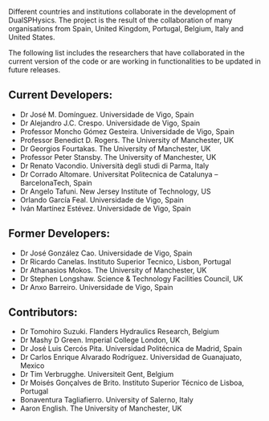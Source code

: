Different countries and institutions collaborate in the development of DualSPHysics. The project is the result of the collaboration of many organisations from Spain, United Kingdom, Portugal, Belgium, Italy and United States.

The following list includes the researchers that have collaborated in the current version
of the code or are working in functionalities to be updated in future releases.

## Current Developers:
* Dr José M. Domínguez. Universidade de Vigo, Spain
* Dr Alejandro J.C. Crespo. Universidade de Vigo, Spain
* Professor Moncho Gómez Gesteira. Universidade de Vigo, Spain
* Professor Benedict D. Rogers. The University of Manchester, UK
* Dr Georgios Fourtakas. The University of Manchester, UK
* Professor Peter Stansby. The University of Manchester, UK
* Dr Renato Vacondio. Università degli studi di Parma, Italy
* Dr Corrado Altomare. Universitat Politecnica de Catalunya – BarcelonaTech, Spain
* Dr Angelo Tafuni. New Jersey Institute of Technology, US
* Orlando García Feal. Universidade de Vigo, Spain
* Iván Martínez Estévez. Universidade de Vigo, Spain

## Former Developers:
* Dr José González Cao. Universidade de Vigo, Spain
* Dr Ricardo Canelas. Instituto Superior Tecnico, Lisbon, Portugal
* Dr Athanasios Mokos. The University of Manchester, UK
* Dr Stephen Longshaw. Science & Technology Facilities Council, UK
* Dr Anxo Barreiro. Universidade de Vigo, Spain

## Contributors:
* Dr Tomohiro Suzuki. Flanders Hydraulics Research, Belgium
* Dr Mashy D Green. Imperial College London, UK
* Dr José Luis Cercós Pita. Universidad Politécnica de Madrid, Spain
* Dr Carlos Enrique Alvarado Rodríguez. Universidad de Guanajuato, Mexico
* Dr Tim Verbrugghe. Universiteit Gent, Belgium
* Dr Moisés Gonçalves de Brito. Instituto Superior Técnico de Lisboa, Portugal
* Bonaventura Tagliafierro. University of Salerno, Italy
* Aaron English. The University of Manchester, UK
